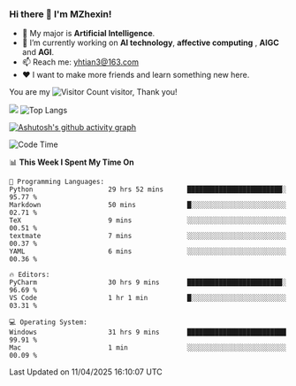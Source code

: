 ### Hi there 👋 I'm MZhexin!

- 💬 My major is **Artificial Intelligence**.
- 🔭 I’m currently working on **AI technology**, **affective computing** , **AIGC** and **AGI**.
- 📫 Reach me: <yhtian3@163.com>
- :heart: I want to make more friends and learn something new here.

You are my ![Visitor Count](https://profile-counter.glitch.me/MZhexin/count.svg) visitor, Thank you!

 ![](https://github-readme-stats.vercel.app/api?username=MZhexin&show_icons=true&theme=transparent) ![Top Langs](https://github-readme-stats.vercel.app/api/top-langs/?username=MZhexin&layout=compact&theme=tokyonight) 

[![Ashutosh's github activity graph](https://github-readme-activity-graph.vercel.app/graph?username=MZhexin)](https://github.com/ashutosh00710/github-readme-activity-graph)



<!--START_SECTION:waka-->
![Code Time](http://img.shields.io/badge/Code%20Time-347%20hrs%2036%20mins-blue)

📊 **This Week I Spent My Time On** 

```text
💬 Programming Languages: 
Python                   29 hrs 52 mins      ████████████████████████░   95.77 % 
Markdown                 50 mins             █░░░░░░░░░░░░░░░░░░░░░░░░   02.71 % 
TeX                      9 mins              ░░░░░░░░░░░░░░░░░░░░░░░░░   00.51 % 
textmate                 7 mins              ░░░░░░░░░░░░░░░░░░░░░░░░░   00.37 % 
YAML                     6 mins              ░░░░░░░░░░░░░░░░░░░░░░░░░   00.36 % 

🔥 Editors: 
PyCharm                  30 hrs 9 mins       ████████████████████████░   96.69 % 
VS Code                  1 hr 1 min          █░░░░░░░░░░░░░░░░░░░░░░░░   03.31 % 

💻 Operating System: 
Windows                  31 hrs 9 mins       █████████████████████████   99.91 % 
Mac                      1 min               ░░░░░░░░░░░░░░░░░░░░░░░░░   00.09 % 
```


 Last Updated on 11/04/2025 16:10:07 UTC
<!--END_SECTION:waka-->


